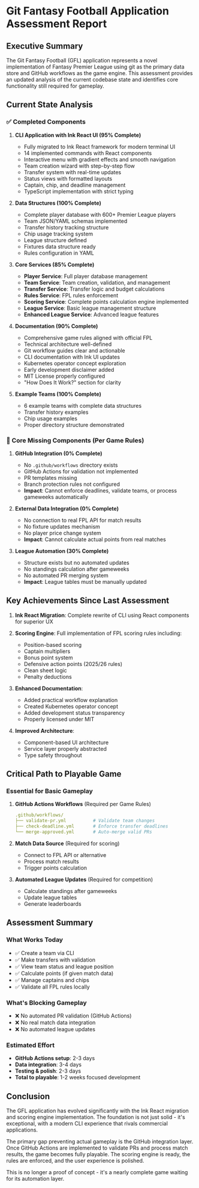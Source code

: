 # Git Fantasy Football Application Assessment Report

## Executive Summary

The Git Fantasy Football (GFL) application represents a novel implementation of Fantasy Premier League using git as the primary data store and GitHub workflows as the game engine. This assessment provides an updated analysis of the current codebase state and identifies core functionality still required for gameplay.

## Current State Analysis

### ✅ Completed Components

1. **CLI Application with Ink React UI (95% Complete)**
   - Fully migrated to Ink React framework for modern terminal UI
   - 14 implemented commands with React components
   - Interactive menu with gradient effects and smooth navigation
   - Team creation wizard with step-by-step flow
   - Transfer system with real-time updates
   - Status views with formatted layouts
   - Captain, chip, and deadline management
   - TypeScript implementation with strict typing

2. **Data Structures (100% Complete)**
   - Complete player database with 600+ Premier League players
   - Team JSON/YAML schemas implemented
   - Transfer history tracking structure
   - Chip usage tracking system
   - League structure defined
   - Fixtures data structure ready
   - Rules configuration in YAML

3. **Core Services (85% Complete)**
   - **Player Service**: Full player database management
   - **Team Service**: Team creation, validation, and management
   - **Transfer Service**: Transfer logic and budget calculations
   - **Rules Service**: FPL rules enforcement
   - **Scoring Service**: Complete points calculation engine implemented
   - **League Service**: Basic league management structure
   - **Enhanced League Service**: Advanced league features

4. **Documentation (90% Complete)**
   - Comprehensive game rules aligned with official FPL
   - Technical architecture well-defined
   - Git workflow guides clear and actionable
   - CLI documentation with Ink UI updates
   - Kubernetes operator concept exploration
   - Early development disclaimer added
   - MIT License properly configured
   - "How Does It Work?" section for clarity

5. **Example Teams (100% Complete)**
   - 6 example teams with complete data structures
   - Transfer history examples
   - Chip usage examples
   - Proper directory structure demonstrated

### 🚧 Core Missing Components (Per Game Rules)

1. **GitHub Integration (0% Complete)**
   - No `.github/workflows` directory exists
   - GitHub Actions for validation not implemented
   - PR templates missing
   - Branch protection rules not configured
   - **Impact**: Cannot enforce deadlines, validate teams, or process gameweeks automatically

2. **External Data Integration (0% Complete)**
   - No connection to real FPL API for match results
   - No fixture updates mechanism
   - No player price change system
   - **Impact**: Cannot calculate actual points from real matches

3. **League Automation (30% Complete)**
   - Structure exists but no automated updates
   - No standings calculation after gameweeks
   - No automated PR merging system
   - **Impact**: League tables must be manually updated

## Key Achievements Since Last Assessment

1. **Ink React Migration**: Complete rewrite of CLI using React components for superior UX
2. **Scoring Engine**: Full implementation of FPL scoring rules including:
   - Position-based scoring
   - Captain multipliers
   - Bonus point system
   - Defensive action points (2025/26 rules)
   - Clean sheet logic
   - Penalty deductions

3. **Enhanced Documentation**:
   - Added practical workflow explanation
   - Created Kubernetes operator concept
   - Added development status transparency
   - Properly licensed under MIT

4. **Improved Architecture**:
   - Component-based UI architecture
   - Service layer properly abstracted
   - Type safety throughout

## Critical Path to Playable Game

### Essential for Basic Gameplay

1. **GitHub Actions Workflows** (Required per Game Rules)
   ```yaml
   .github/workflows/
   ├── validate-pr.yml          # Validate team changes
   ├── check-deadline.yml       # Enforce transfer deadlines
   └── merge-approved.yml       # Auto-merge valid PRs
   ```

2. **Match Data Source** (Required for scoring)
   - Connect to FPL API or alternative
   - Process match results
   - Trigger points calculation

3. **Automated League Updates** (Required for competition)
   - Calculate standings after gameweeks
   - Update league tables
   - Generate leaderboards

## Assessment Summary

### What Works Today
- ✅ Create a team via CLI
- ✅ Make transfers with validation
- ✅ View team status and league position
- ✅ Calculate points (if given match data)
- ✅ Manage captains and chips
- ✅ Validate all FPL rules locally

### What's Blocking Gameplay
- ❌ No automated PR validation (GitHub Actions)
- ❌ No real match data integration
- ❌ No automated league updates

### Estimated Effort
- **GitHub Actions setup**: 2-3 days
- **Data integration**: 3-4 days
- **Testing & polish**: 2-3 days
- **Total to playable**: 1-2 weeks focused development

## Conclusion

The GFL application has evolved significantly with the Ink React migration and scoring engine implementation. The foundation is not just solid - it's exceptional, with a modern CLI experience that rivals commercial applications. 

The primary gap preventing actual gameplay is the GitHub integration layer. Once GitHub Actions are implemented to validate PRs and process match results, the game becomes fully playable. The scoring engine is ready, the rules are enforced, and the user experience is polished.

This is no longer a proof of concept - it's a nearly complete game waiting for its automation layer.
